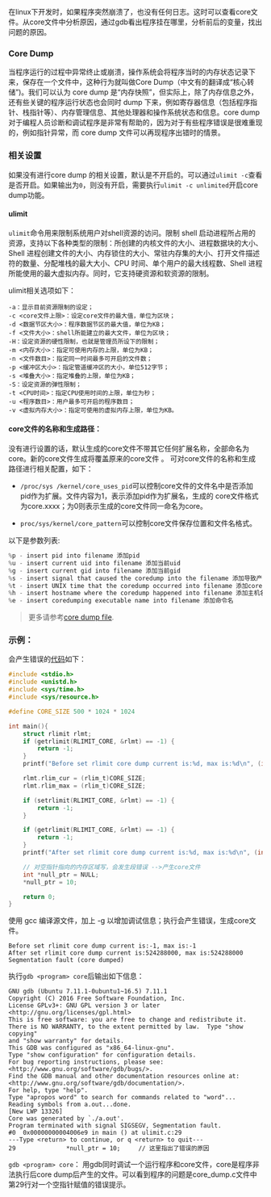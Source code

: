 在linux下开发时，如果程序突然崩溃了，也没有任何日志。这时可以查看core文件。从core文件中分析原因，通过gdb看出程序挂在哪里，分析前后的变量，找出问题的原因。

### Core Dump
当程序运行的过程中异常终止或崩溃，操作系统会将程序当时的内存状态记录下来，保存在一个文件中，这种行为就叫做Core Dump（中文有的翻译成“核心转储”)。我们可以认为 core dump 是“内存快照”，但实际上，除了内存信息之外，还有些关键的程序运行状态也会同时 dump 下来，例如寄存器信息（包括程序指针、栈指针等）、内存管理信息、其他处理器和操作系统状态和信息。core dump 对于编程人员诊断和调试程序是非常有帮助的，因为对于有些程序错误是很难重现的，例如指针异常，而 core dump 文件可以再现程序出错时的情景。

### 相关设置
如果没有进行core dump 的相关设置，默认是不开启的。可以通过```ulimit -c```查看是否开启。如果输出为```0```，则没有开启，需要执行```ulimit -c unlimited```开启core dump功能。

#### ulimit
```ulimit```命令用来限制系统用户对shell资源的访问。限制 shell 启动进程所占用的资源，支持以下各种类型的限制：所创建的内核文件的大小、进程数据块的大小、Shell 进程创建文件的大小、内存锁住的大小、常驻内存集的大小、打开文件描述符的数量、分配堆栈的最大大小、CPU 时间、单个用户的最大线程数、Shell 进程所能使用的最大虚拟内存。同时，它支持硬资源和软资源的限制。

ulimit相关选项如下：
```
-a：显示目前资源限制的设定；
-c <core文件上限>：设定core文件的最大值，单位为区块；
-d <数据节区大小>：程序数据节区的最大值，单位为KB；
-f <文件大小>：shell所能建立的最大文件，单位为区块；
-H：设定资源的硬性限制，也就是管理员所设下的限制；
-m <内存大小>：指定可使用内存的上限，单位为KB；
-n <文件数目>：指定同一时间最多可开启的文件数；
-p <缓冲区大小>：指定管道缓冲区的大小，单位512字节；
-s <堆叠大小>：指定堆叠的上限，单位为KB；
-S：设定资源的弹性限制；
-t <CPU时间>：指定CPU使用时间的上限，单位为秒；
-u <程序数目>：用户最多可开启的程序数目；
-v <虚拟内存大小>：指定可使用的虚拟内存上限，单位为KB。
```

#### core文件的名称和生成路径：

没有进行设置的话，默认生成的core文件不带其它任何扩展名称，全部命名为core。新的core文件生成将覆盖原来的core文件 。 可对core文件的名称和生成路径进行相关配置，如下：

- ```/proc/sys /kernel/core_uses_pid```可以控制core文件的文件名中是否添加pid作为扩展。文件内容为1，表示添加pid作为扩展名，生成的 core文件格式为core.xxxx；为0则表示生成的core文件同一命名为core。 


- ```proc/sys/kernel/core_pattern```可以控制core文件保存位置和文件名格式。 

以下是参数列表: 
```c
%p - insert pid into filename 添加pid 
%u - insert current uid into filename 添加当前uid 
%g - insert current gid into filename 添加当前gid 
%s - insert signal that caused the coredump into the filename 添加导致产生core的信号 
%t - insert UNIX time that the coredump occurred into filename 添加core文件生成时的unix时间 
%h - insert hostname where the coredump happened into filename 添加主机名 
%e - insert coredumping executable name into filename 添加命令名 
```

>更多请参考[core dump file](http://man7.org/linux/man-pages/man5/core.5.html).


### 示例：
会产生错误的[代码](./ulimit.c)如下：
```c
#include <stdio.h>
#include <unistd.h>
#include <sys/time.h>
#include <sys/resource.h>

#define CORE_SIZE 500 * 1024 * 1024

int main(){
	struct rlimit rlmt;
	if (getrlimit(RLIMIT_CORE, &rlmt) == -1) {
		return -1;
	}
	printf("Before set rlimit core dump current is:%d, max is:%d\n", (int)rlmt.rlim_cur, (int)rlmt.rlim_max);

	rlmt.rlim_cur = (rlim_t)CORE_SIZE;
	rlmt.rlim_max = (rlim_t)CORE_SIZE;

	if (setrlimit(RLIMIT_CORE, &rlmt) == -1) {
		return -1;
	}

	if (getrlimit(RLIMIT_CORE, &rlmt) == -1) {
		return -1;
	}
	printf("After set rlimit core dump current is:%d, max is:%d\n", (int)rlmt.rlim_cur, (int)rlmt.rlim_max);

	// 对空指针指向的内存区域写，会发生段错误 -->产生core文件
	int *null_ptr = NULL;
	*null_ptr = 10;

	return 0;
}
```

使用 gcc 编译源文件，加上 -g 以增加调试信息；执行会产生错误，生成core文件。
```
Before set rlimit core dump current is:-1, max is:-1
After set rlimit core dump current is:524288000, max is:524288000
Segmentation fault (core dumped)
```

执行```gdb <program> core```后输出如下信息：
```
GNU gdb (Ubuntu 7.11.1-0ubuntu1~16.5) 7.11.1
Copyright (C) 2016 Free Software Foundation, Inc.
License GPLv3+: GNU GPL version 3 or later <http://gnu.org/licenses/gpl.html>
This is free software: you are free to change and redistribute it.
There is NO WARRANTY, to the extent permitted by law.  Type "show copying"
and "show warranty" for details.
This GDB was configured as "x86_64-linux-gnu".
Type "show configuration" for configuration details.
For bug reporting instructions, please see:
<http://www.gnu.org/software/gdb/bugs/>.
Find the GDB manual and other documentation resources online at:
<http://www.gnu.org/software/gdb/documentation/>.
For help, type "help".
Type "apropos word" to search for commands related to "word"...
Reading symbols from a.out...done.
[New LWP 13326]
Core was generated by `./a.out'.
Program terminated with signal SIGSEGV, Segmentation fault.
#0  0x00000000004006e9 in main () at ulimit.c:29
---Type <return> to continue, or q <return> to quit---
29              *null_ptr = 10;     // 这里指出了错误的原因
```

```gdb <program> core```： 用gdb同时调试一个运行程序和core文件，core是程序非法执行后core dump后产生的文件。可以看到程序的问题是core_dump.c文件中第29行对一个空指针赋值的错误提示。

